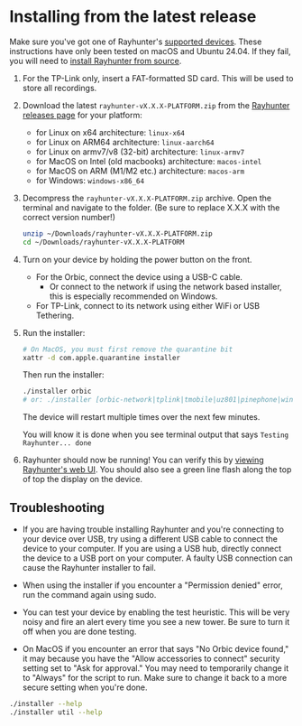 # Installing from the latest release

Make sure you've got one of Rayhunter's [supported devices](./supported-devices.md). These instructions have only been tested on macOS and Ubuntu 24.04. If they fail, you will need to [install Rayhunter from source](./installing-from-source.md).

1. For the TP-Link only, insert a FAT-formatted SD card. This will be used to store all recordings.
2. Download the latest `rayhunter-vX.X.X-PLATFORM.zip` from the [Rayhunter releases page](https://github.com/EFForg/rayhunter/releases) for your platform:
    - for Linux on x64 architecture: `linux-x64`
    - for Linux on ARM64 architecture: `linux-aarch64`
    - for Linux on armv7/v8 (32-bit) architecture: `linux-armv7`
    - for MacOS on Intel (old macbooks) architecture: `macos-intel`
    - for MacOS on ARM (M1/M2 etc.) architecture: `macos-arm`
    - for Windows: `windows-x86_64`

3. Decompress the `rayhunter-vX.X.X-PLATFORM.zip` archive. Open the terminal and navigate to the folder. (Be sure to replace X.X.X with the correct version number!)

    ```bash
    unzip ~/Downloads/rayhunter-vX.X.X-PLATFORM.zip
    cd ~/Downloads/rayhunter-vX.X.X-PLATFORM
    ```

4. Turn on your device by holding the power button on the front.

   * For the Orbic, connect the device using a USB-C cable.
     * Or connect to the network if using the network based installer, this is especially recommended on Windows.
   * For TP-Link, connect to its network using either WiFi or USB Tethering.

5. Run the installer:

    ```bash
    # On MacOS, you must first remove the quarantine bit
    xattr -d com.apple.quarantine installer
    ```
    Then run the installer:
    ```bash
    ./installer orbic
    # or: ./installer [orbic-network|tplink|tmobile|uz801|pinephone|wingtech]
    ```

    The device will restart multiple times over the next few minutes.

    You will know it is done when you see terminal output that says `Testing Rayhunter... done`

6. Rayhunter should now be running! You can verify this by [viewing Rayhunter's web UI](./using-rayhunter.md). You should also see a green line flash along the top of top the display on the device.

## Troubleshooting

* If you are having trouble installing Rayhunter and you're connecting to your device over USB, try using a different USB cable to connect the device to your computer. If you are using a USB hub, directly connect the device to a USB port on your computer. A faulty USB connection can cause the Rayhunter installer to fail.

* When using the installer if you encounter a "Permission denied" error, run the command again using sudo.

* You can test your device by enabling the test heuristic. This will be very noisy and fire an alert every time you see a new tower. Be sure to turn it off when you are done testing.  

* On MacOS if you encounter an error that says "No Orbic device found," it may because you have the "Allow accessories to connect" security setting set to "Ask for approval." You may need to temporarily change it to "Always" for the script to run. Make sure to change it back to a more secure setting when you're done.

```bash
./installer --help
./installer util --help
```
